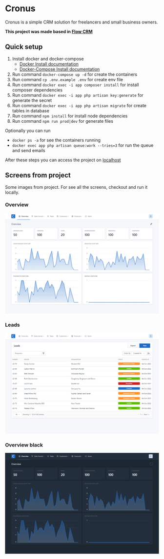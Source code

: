 # Cronus

Cronus is a simple CRM solution for freelancers and small business owners.

**This project was made based in [Flow CRM](https://github.com/anishdcruz/ck-flow)**

## Quick setup

1. Install docker and docker-compose
    - [Docker Install documentation](https://docs.docker.com/install/)
    - [Docker-Compose Install documentation](https://docs.docker.com/compose/install/)
2. Run command `docker-compose up -d` for create the containers
3. Run command `cp .env.example .env` for create env file
4. Run command `docker exec -i app composer install` for install composer dependencies
5. Run command `docker exec -i app php artisan key:generate` for generate the secret
6. Run command `docker exec -i app php artisan migrate` for create tables in database
7. Run command `npm install` for install node dependencies
8. Run command `npm run prod|dev` for generate files

Optionally you can run

- `docker ps -a` for see the containers running
- `docker exec app php artisan queue:work --tries=3` for run the queue and send emails

After these steps you can access the project on [localhost](http://localhost)

## Screens from project

Some images from project. For see all the screens, checkout and run it locally.

### Overview

<kbd>
<img src="https://github.com/andersonalvesme/cronus-crm/blob/master/_readme_images/overview.png" alt="Overview">
</kbd>

### Leads

<kbd>
<img src="https://github.com/andersonalvesme/cronus-crm/blob/master/_readme_images/leads.png" alt="Leads">
</kbd>

### Overview black

<kbd>
<img src="https://github.com/andersonalvesme/cronus-crm/blob/master/_readme_images/overview_black.png" alt="Overview black">
</kbd>
